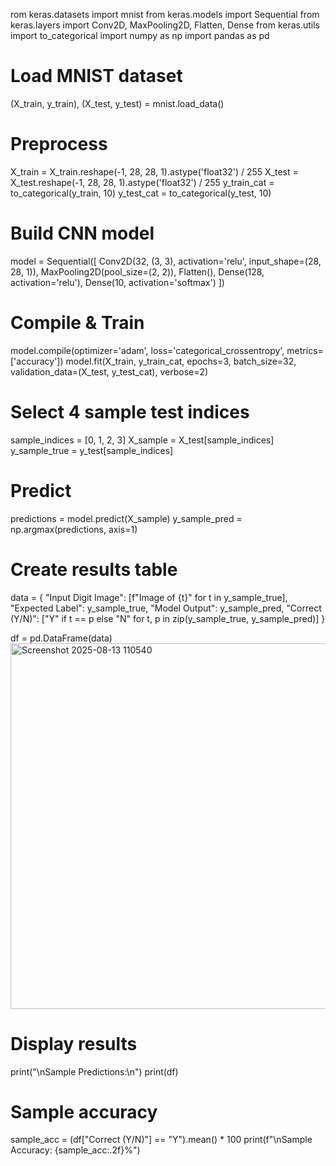 rom keras.datasets import mnist
from keras.models import Sequential
from keras.layers import Conv2D, MaxPooling2D, Flatten, Dense
from keras.utils import to_categorical
import numpy as np
import pandas as pd

# Load MNIST dataset
(X_train, y_train), (X_test, y_test) = mnist.load_data()

# Preprocess
X_train = X_train.reshape(-1, 28, 28, 1).astype('float32') / 255
X_test = X_test.reshape(-1, 28, 28, 1).astype('float32') / 255
y_train_cat = to_categorical(y_train, 10)
y_test_cat = to_categorical(y_test, 10)

# Build CNN model
model = Sequential([
    Conv2D(32, (3, 3), activation='relu', input_shape=(28, 28, 1)),
    MaxPooling2D(pool_size=(2, 2)),
    Flatten(),
    Dense(128, activation='relu'),
    Dense(10, activation='softmax')
])

# Compile & Train
model.compile(optimizer='adam', loss='categorical_crossentropy', metrics=['accuracy'])
model.fit(X_train, y_train_cat, epochs=3, batch_size=32,
          validation_data=(X_test, y_test_cat), verbose=2)

# Select 4 sample test indices
sample_indices = [0, 1, 2, 3]
X_sample = X_test[sample_indices]
y_sample_true = y_test[sample_indices]

# Predict
predictions = model.predict(X_sample)
y_sample_pred = np.argmax(predictions, axis=1)

# Create results table
data = {
    "Input Digit Image": [f"Image of {t}" for t in y_sample_true],
    "Expected Label": y_sample_true,
    "Model Output": y_sample_pred,
    "Correct (Y/N)": ["Y" if t == p else "N" for t, p in zip(y_sample_true, y_sample_pred)]
}

df = pd.DataFrame(data)
<img width="819" height="585" alt="Screenshot 2025-08-13 110540" src="https://github.com/user-attachments/assets/4252f9e4-879d-41fa-ab0b-9f15f5956cd5" />

# Display results
print("\nSample Predictions:\n")
print(df)

# Sample accuracy
sample_acc = (df["Correct (Y/N)"] == "Y").mean() * 100
print(f"\nSample Accuracy: {sample_acc:.2f}%")
